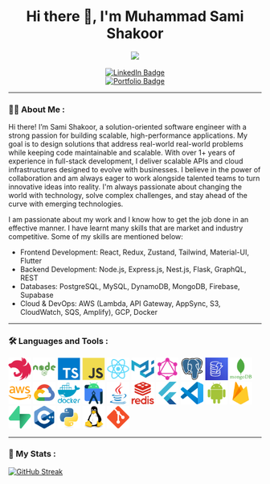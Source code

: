  <h1 align="center">
 Hi there 👋, I'm Muhammad Sami Shakoor 
</h1>
<div id="header" align="center">
<img src="https://media.giphy.com/media/HscDLzkO8EOTmgkhQP/giphy.gif?cid=ecf05e47f27jaar4y2e60h1tkmta5hx7inofzjzkmkss40xi&ep=v1_gifs_search&rid=giphy.gif&ct=g" width="200"/>
</div>

<p>
<div id="badges" align="center">
  <a href="https://www.linkedin.com/in/msamishakoor/">
    <img src="https://img.shields.io/badge/LinkedIn-blue?style=for-the-badge&logo=linkedin&logoColor=white" alt="LinkedIn Badge"/>
  </a>
 <br/>
  <a href="https://www.samishakoor.me/">
    <img src="https://img.shields.io/badge/Portfolio-181717?style=for-the-badge&logo=personal-website&logoColor=white" alt="Portfolio Badge"/>
  </a>
</div>
</p>

---
### :man_technologist: About Me :

Hi there! I’m Sami Shakoor, a solution-oriented software engineer with a strong passion for building scalable, high-performance applications. My goal is to design solutions that address real-world real-world problems while keeping code maintainable and scalable. With over 1+ years of experience in full-stack development, I deliver scalable APIs and cloud infrastructures designed to evolve with businesses. I believe in the power of collaboration and am always eager to work alongside talented teams to turn innovative ideas into reality. I'm always passionate about changing the world with technology, solve complex challenges, and stay ahead of the curve with emerging technologies.

<p>
I am passionate about my work and I know how to get the job done in an effective manner. I have learnt many skills that are market and industry competitive. Some of my skills are mentioned below:  
</p>

-   Frontend Development: React, Redux, Zustand, Tailwind, Material-UI, Flutter
-   Backend Development: Node.js, Express.js, Nest.js, Flask, GraphQL, REST
-   Databases: PostgreSQL, MySQL, DynamoDB, MongoDB, Firebase, Supabase
-   Cloud & DevOps: AWS (Lambda, API Gateway, AppSync, S3, CloudWatch, SQS, Amplify), GCP, Docker

---
### :hammer_and_wrench: Languages and Tools :
<div>
 
<img src="https://github.com/devicons/devicon/blob/master/icons/nestjs/nestjs-original.svg" title="NestJS" alt="NestJS" width="45" height="45"/>
<img src="https://github.com/devicons/devicon/blob/master/icons/nodejs/nodejs-plain-wordmark.svg" title="Node.js" alt="Node.js" width="45" height="45"/>
<img src="https://github.com/devicons/devicon/blob/master/icons/typescript/typescript-original.svg" title="TypeScript" alt="TypeScript" width="45" height="45"/>
<img src="https://github.com/devicons/devicon/blob/master/icons/javascript/javascript-original.svg" title="JavaScript" alt="JavaScript" width="45" height="45"/>
<img src="https://github.com/devicons/devicon/blob/master/icons/react/react-original.svg" title="React" alt="React" width="45" height="45"/>
<img src="https://github.com/devicons/devicon/blob/master/icons/materialui/materialui-original.svg" title="MUI" alt="MUI" width="45" height="45"/>
<img src="https://github.com/devicons/devicon/blob/master/icons/graphql/graphql-plain.svg" title="GraphQL" alt="GraphQL" width="45" height="45"/>
<img src="https://github.com/devicons/devicon/blob/master/icons/postgresql/postgresql-original.svg" title="PostgreSQL" alt="PostgreSQL" width="45" height="45"/>
<img src="https://github.com/devicons/devicon/blob/master/icons/dynamodb/dynamodb-original.svg" title="DynamoDB" alt="DynamoDB" width="45" height="45"/>
<img src="https://github.com/devicons/devicon/blob/master/icons/mongodb/mongodb-plain-wordmark.svg" title="MongoDB" alt="MongoDB" width="45" height="45"/>
<img src="https://github.com/devicons/devicon/blob/master/icons/amazonwebservices/amazonwebservices-plain-wordmark.svg" title="AWS" alt="AWS" width="45" height="45"/>
<img src="https://github.com/devicons/devicon/blob/master/icons/googlecloud/googlecloud-original.svg" title="GoogleCloud" alt="GoogleCloud" width="45" height="45"/>
<img src="https://github.com/devicons/devicon/blob/master/icons/docker/docker-plain-wordmark.svg" title="Docker" alt="Docker" width="45" height="45"/>
<img src="https://github.com/devicons/devicon/blob/master/icons/androidstudio/androidstudio-original.svg" title="Android Studio" alt="Android Studio" width="45" height="45"/>
<img src="https://github.com/devicons/devicon/blob/master/icons/java/java-original.svg" title="Java" alt="Java" width="45" height="45"/>
<img src="https://github.com/devicons/devicon/blob/master/icons/redis/redis-plain-wordmark.svg" title="Redis" alt="Redis" width="45" height="45"/>
<img src="https://github.com/devicons/devicon/blob/master/icons/flutter/flutter-original.svg" title="Flutter" alt="Flutter" width="45" height="45"/>
<img src="https://github.com/devicons/devicon/blob/master/icons/vscode/vscode-original.svg" title="VSCode" alt="VSCode" width="45" height="45"/>
<img src="https://github.com/devicons/devicon/blob/master/icons/android/android-plain.svg" title="Android" alt="Android" width="45" height="45"/>
<img src="https://github.com/devicons/devicon/blob/master/icons/firebase/firebase-original.svg" title="Firebase" alt="Firebase" width="45" height="45"/>
<img src="https://github.com/devicons/devicon/blob/master/icons/supabase/supabase-original.svg" title="supabase" alt="supabase" width="45" height="45"/>
<img src="https://github.com/devicons/devicon/blob/master/icons/cplusplus/cplusplus-original.svg" title="Git" alt="Git" width="45" height="45"/>
<img src="https://github.com/devicons/devicon/blob/master/icons/python/python-original.svg" title="python" alt="python" width="45" height="45"/>
<img src="https://github.com/devicons/devicon/blob/master/icons/linux/linux-original.svg" title="Git" alt="Git" width="45" height="45"/>
<img src="https://github.com/devicons/devicon/blob/master/icons/git/git-original.svg" title="Git" alt="Git" width="45" height="45"/>

</div>

---

### :dart: My Stats :

[![GitHub Streak](http://github-readme-streak-stats.herokuapp.com?user=samishakoor&theme=nightowl&date_format=M%20j%5B%2C%20Y%5D)](https://git.io/streak-stats)
